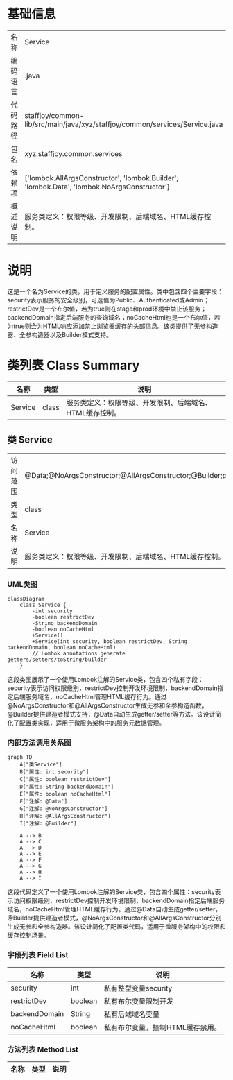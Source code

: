 # 基础信息

|      |      |
|------|------|
| 名称 | Service |
| 编码语言 | .java |
| 代码路径 | staffjoy/common-lib/src/main/java/xyz/staffjoy/common/services/Service.java |
| 包名 | xyz.staffjoy.common.services |
| 依赖项 | ['lombok.AllArgsConstructor', 'lombok.Builder', 'lombok.Data', 'lombok.NoArgsConstructor'] |
| 概述说明 | 服务类定义：权限等级、开发限制、后端域名、HTML缓存控制。 |

# 说明

这是一个名为Service的类，用于定义服务的配置属性。类中包含四个主要字段：security表示服务的安全级别，可选值为Public、Authenticated或Admin；restrictDev是一个布尔值，若为true则在stage和prod环境中禁止该服务；backendDomain指定后端服务的查询域名；noCacheHtml也是一个布尔值，若为true则会为HTML响应添加禁止浏览器缓存的头部信息。该类提供了无参构造器、全参构造器以及Builder模式支持。

# 类列表 Class Summary

| 名称   | 类型  | 说明 |
|-------|------|-------------|
| Service | class | 服务类定义：权限等级、开发限制、后端域名、HTML缓存控制。 |



## 类 Service

|      |      |
|------|------|
| 访问范围 | @Data;@NoArgsConstructor;@AllArgsConstructor;@Builder;public |
| 类型 | class |
| 名称 | Service |
| 说明 | 服务类定义：权限等级、开发限制、后端域名、HTML缓存控制。 |


### UML类图

```mermaid
classDiagram
    class Service {
        -int security
        -boolean restrictDev
        -String backendDomain
        -boolean noCacheHtml
        +Service()
        +Service(int security, boolean restrictDev, String backendDomain, boolean noCacheHtml)
        // Lombok annotations generate getters/setters/toString/builder
    }
```

这段类图展示了一个使用Lombok注解的Service类，包含四个私有字段：security表示访问权限级别，restrictDev控制开发环境限制，backendDomain指定后端服务域名，noCacheHtml管理HTML缓存行为。通过@NoArgsConstructor和@AllArgsConstructor生成无参和全参构造函数，@Builder提供建造者模式支持，@Data自动生成getter/setter等方法。该设计简化了配置类实现，适用于微服务架构中的服务元数据管理。


### 内部方法调用关系图

```mermaid
graph TD
    A["类Service"]
    B["属性: int security"]
    C["属性: boolean restrictDev"]
    D["属性: String backendDomain"]
    E["属性: boolean noCacheHtml"]
    F["注解: @Data"]
    G["注解: @NoArgsConstructor"]
    H["注解: @AllArgsConstructor"]
    I["注解: @Builder"]

    A --> B
    A --> C
    A --> D
    A --> E
    A --> F
    A --> G
    A --> H
    A --> I
```

这段代码定义了一个使用Lombok注解的Service类，包含四个属性：security表示访问权限级别，restrictDev控制开发环境限制，backendDomain指定后端服务域名，noCacheHtml管理HTML缓存行为。通过@Data自动生成getter/setter，@Builder提供建造者模式，@NoArgsConstructor和@AllArgsConstructor分别生成无参和全参构造器。该设计简化了配置类代码，适用于微服务架构中的权限和缓存控制场景。

### 字段列表 Field List

| 名称  | 类型  | 说明 |
|-------|-------|------|
| security | int | 私有整型变量security |
| restrictDev | boolean | 私有布尔变量限制开发 |
| backendDomain | String | 私有后端域名变量 |
| noCacheHtml | boolean | 私有布尔变量，控制HTML缓存禁用。 |

### 方法列表 Method List

| 名称  | 类型  | 说明 |
|-------|-------|------|




